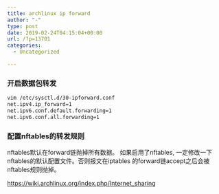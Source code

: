 ```yaml
---
title: archlinux ip forward
author: "-"
type: post
date: 2019-02-24T04:15:04+00:00
url: /?p=13701
categories:
  - Uncategorized

---
```

### 开启数据包转发
```bash
vim /etc/sysctl.d/30-ipforward.conf
net.ipv4.ip_forward=1
net.ipv6.conf.default.forwarding=1
net.ipv6.conf.all.forwarding=1
```

### 配置nftables的转发规则
nftables默认在forward链抛掉所有数据。
如果启用了nftables, 一定修改一下nftables的默认配置文件。否则报文在iptables 的forward链accept之后会被nftables规则抛掉。

https://wiki.archlinux.org/index.php/Internet_sharing